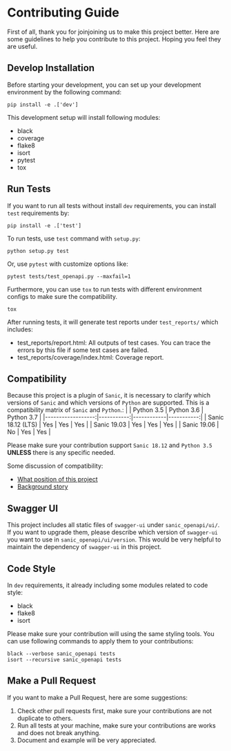 # Contributing Guide

First of all, thank you for joinjoining us to make this project better. Here are some guidelines to help you contribute to this project. Hoping you feel they are useful.

## Develop Installation

Before starting your development, you can set up your development environment by the following command:

```shell
pip install -e .['dev']
```

This development setup will install following modules:

* black
* coverage
* flake8
* isort
* pytest
* tox

## Run Tests

If you want to run all tests without install `dev` requirements, you can install `test` requirements by:

```shell
pip install -e .['test']
```

To run tests, use `test` command with `setup.py`:

```shell
python setup.py test
```

Or, use `pytest` with customize options like:

```shell
pytest tests/test_openapi.py --maxfail=1
```

Furthermore, you can use `tox` to run tests with different environment configs to make sure the compatibility.

```shell
tox
```

After running tests, it will generate test reports under `test_reports/` which includes:

* test_reports/report.html: All outputs of test cases. You can trace the errors by this file if some test cases are failed.
* test_reports/coverage/index.html: Coverage report.

## Compatibility

Because this project is a plugin of `Sanic`, it is necessary to clarify which versions of `Sanic` and which versions of `Python` are supported. This is a compatibility matrix of `Sanic` and `Python`.:
|                   | Python 3.5 | Python 3.6 | Python 3.7 |
|------------------:|-----------:|------------|-----------:|
| Sanic 18.12 (LTS) |        Yes |        Yes |        Yes |
| Sanic 19.03       |        Yes |        Yes |        Yes |
| Sanic 19.06       |        No  |        Yes |        Yes |

Please make sure your contribution support `Sanic 18.12` and `Python 3.5` **UNLESS** there is any specific needed.

Some discussion of compatibility:

* [What position of this project](https://github.com/huge-success/sanic-openapi/issues/103#issuecomment-499463005)
* [Background story](https://community.sanicframework.org/t/should-we-bump-the-minimum-python-required-version-to-3-6/238/6?u=ahopkins)

## Swagger UI

This project includes all static files of `swagger-ui` under `sanic_openapi/ui/`. If you want to upgrade them, please describe which version of `swagger-ui` you want to use in `sanic_openapi/ui/version`. This would be very helpful to maintain the dependency of `swagger-ui` in this project.

## Code Style

In `dev` requirements, it already including some modules related to code style:

* black
* flake8
* isort

Please make sure your contribution will using the same styling tools. You can use following commands to apply them to your contributions:

```shell
black --verbose sanic_openapi tests
isort --recursive sanic_openapi tests
```

## Make a Pull Request

If you want to make a Pull Request, here are some suggestions:

1. Check other pull requests first, make sure your contributions are not duplicate to others.
2. Run all tests at your machine, make sure your contributions are works and does not break anything.
3. Document and example will be very appreciated.
